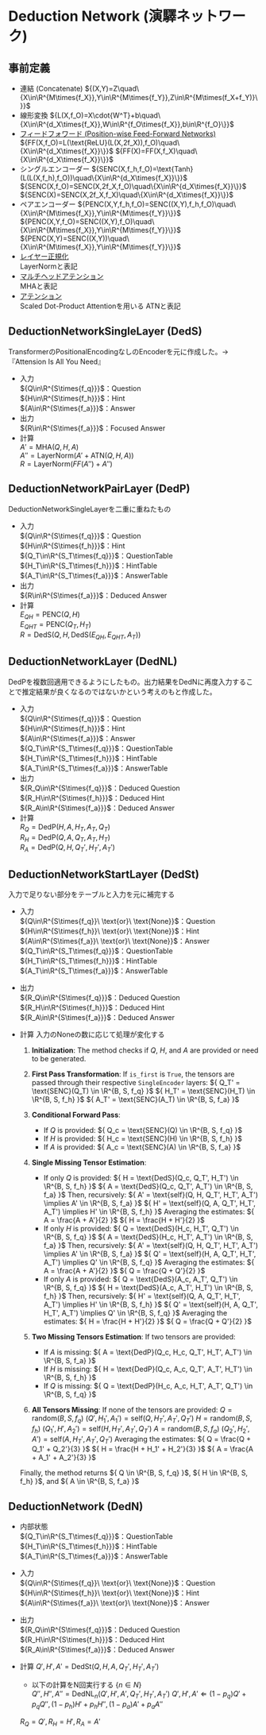 # Deduction Network (演驛ネットワーク)

## 事前定義

- 連結 (Concatenate)
  ${(X,Y)=Z\quad\{X\in\R^{M\times{f_X}},Y\in\R^{M\times{f_Y}},Z\in\R^{M\times(f_X+f_Y)}\}}$
- 線形変換
  ${L(X,f_O)=X\cdot{W^T}+b\quad\{X\in\R^{d_X\times{f_X}},W\in\R^{f_O\times{f_X}},b\in\R^{f_O}\}}$
- [フィードフォワード (Position-wise Feed-Forward Networks)](https://arxiv.org/abs/1706.03762)
  ${FF(X,f_O)=L(\text{ReLU}(L(X,2f_X)),f_O)\quad\{X\in\R^{d_X\times{f_X}}\}}$
  ${FF(X)=FF(X,f_X)\quad\{X\in\R^{d_X\times{f_X}}\}}$
- シングルエンコーダー
  ${SENC(X,f_h,f_O)=\text{Tanh}(L(L(X,f_h),f_O))\quad\{X\in\R^{d_X\times{f_X}}\}}$
  ${SENC(X,f_O)=SENC(X,2f_X,f_O)\quad\{X\in\R^{d_X\times{f_X}}\}}$
  ${SENC(X)=SENC(X,2f_X,f_X)\quad\{X\in\R^{d_X\times{f_X}}\}}$
- ペアエンコーダー
  ${PENC(X,Y,f_h,f_O)=SENC((X,Y),f_h,f_O)\quad\{X\in\R^{M\times{f_X}},Y\in\R^{M\times{f_Y}}\}}$
  ${PENC(X,Y,f_O)=SENC((X,Y),f_O)\quad\{X\in\R^{M\times{f_X}},Y\in\R^{M\times{f_Y}}\}}$
  ${PENC(X,Y)=SENC((X,Y))\quad\{X\in\R^{M\times{f_X}},Y\in\R^{M\times{f_Y}}\}}$
- [レイヤー正規化](https://arxiv.org/abs/1607.06450)  
  ${\text{LayerNorm}}$と表記
- [マルチヘッドアテンション](https://arxiv.org/abs/1706.03762)  
  ${\text{MHA}}$と表記
- [アテンション](https://arxiv.org/abs/1706.03762)  
  Scaled Dot-Product Attentionを用いる
  ${\text{ATN}}$と表記

## DeductionNetworkSingleLayer (DedS)

TransformerのPositionalEncodingなしのEncoderを元に作成した。→『Attension Is All You Need』

- 入力  
  ${Q\in\R^{S\times{f_q}}}$：Question  
  ${H\in\R^{S\times{f_h}}}$：Hint  
  ${A\in\R^{S\times{f_a}}}$：Answer  
- 出力  
  ${R\in\R^{S\times{f_a}}}$：Focused Answer
- 計算  
  ${A'=\text{MHA}(Q,H,A)}$  
  ${A''=\text{LayerNorm}(A'+\text{ATN}(Q,H,A))}$  
  ${R=\text{LayerNorm}(FF(A'')+A'')}$  

## DeductionNetworkPairLayer (DedP)

DeductionNetworkSingleLayerを二重に重ねたもの

- 入力  
  ${Q\in\R^{S\times{f_q}}}$：Question  
  ${H\in\R^{S\times{f_h}}}$：Hint  
  ${Q_T\in\R^{S_T\times{f_q}}}$：QuestionTable  
  ${H_T\in\R^{S_T\times{f_h}}}$：HintTable  
  ${A_T\in\R^{S_T\times{f_a}}}$：AnswerTable  
- 出力  
  ${R\in\R^{S\times{f_a}}}$：Deduced Answer
- 計算  
  ${E_{QH}=\text{PENC}(Q,H)}$  
  ${E_{QHT}=\text{PENC}(Q_T,H_T)}$  
  ${R=\text{DedS}(Q,H,\text{DedS}(E_{QH},E_{QHT},A_T))}$

## DeductionNetworkLayer (DedNL)

DedPを複数回適用できるようにしたもの。出力結果をDedNに再度入力することで推定結果が良くなるのではないかという考えのもと作成した。

- 入力  
  ${Q\in\R^{S\times{f_q}}}$：Question  
  ${H\in\R^{S\times{f_h}}}$：Hint  
  ${A\in\R^{S\times{f_a}}}$：Answer  
  ${Q_T\in\R^{S_T\times{f_q}}}$：QuestionTable  
  ${H_T\in\R^{S_T\times{f_h}}}$：HintTable  
  ${A_T\in\R^{S_T\times{f_a}}}$：AnswerTable  
- 出力  
  ${R_Q\in\R^{S\times{f_q}}}$：Deduced Question  
  ${R_H\in\R^{S\times{f_h}}}$：Deduced Hint  
  ${R_A\in\R^{S\times{f_a}}}$：Deduced Answer  
- 計算  
  ${R_Q=\text{DedP}(H,A,H_T,A_T,Q_T)}$  
  ${R_H=\text{DedP}(Q,A,Q_T,A_T,H_T)}$  
  ${R_A=\text{DedP}(Q,H,Q_T', H_T', A_T')}$

## DeductionNetworkStartLayer (DedSt)

入力で足りない部分をテーブルと入力を元に補完する

- 入力  
  ${Q\in\R^{S\times{f_q}}\ \text{or}\ \text{None}}$：Question  
  ${H\in\R^{S\times{f_h}}\ \text{or}\ \text{None}}$：Hint  
  ${A\in\R^{S\times{f_a}}\ \text{or}\ \text{None}}$：Answer  
  ${Q_T\in\R^{S_T\times{f_q}}}$：QuestionTable  
  ${H_T\in\R^{S_T\times{f_h}}}$：HintTable  
  ${A_T\in\R^{S_T\times{f_a}}}$：AnswerTable  
- 出力  
  ${R_Q\in\R^{S\times{f_q}}}$：Deduced Question  
  ${R_H\in\R^{S\times{f_h}}}$：Deduced Hint  
  ${R_A\in\R^{S\times{f_a}}}$：Deduced Answer  
- 計算
  入力のNoneの数に応じて処理が変化する

  1. **Initialization**: The method checks if ${ Q }$, ${ H }$, and ${ A }$ are provided or need to be generated.
  2. **First Pass Transformation**:
      If `is_first` is `True`, the tensors are passed through their respective `SingleEncoder` layers:
      ${
      Q_T' = \text{SENC}(Q_T) \in \R^{B, S, f_q}
      }$
      ${
      H_T' = \text{SENC}(H_T) \in \R^{B, S, f_h}
      }$
      ${
      A_T' = \text{SENC}(A_T) \in \R^{B, S, f_a}
      }$
  3. **Conditional Forward Pass**:
      - If ${ Q }$ is provided:
          ${
          Q_c = \text{SENC}(Q) \in \R^{B, S, f_q}
          }$
      - If ${ H }$ is provided:
          ${
          H_c = \text{SENC}(H) \in \R^{B, S, f_h}
          }$
      - If ${ A }$ is provided:
          ${
          A_c = \text{SENC}(A) \in \R^{B, S, f_a}
          }$

  4. **Single Missing Tensor Estimation**:
      - If only ${ Q }$ is provided:
          ${
          H = \text{DedS}(Q_c, Q_T', H_T') \in \R^{B, S, f_h}
          }$
          ${
          A = \text{DedS}(Q_c, Q_T', A_T') \in \R^{B, S, f_a}
          }$
          Then, recursively:
          ${
          A' = \text{self}(Q, H, Q_T', H_T', A_T') \implies A' \in \R^{B, S, f_a}
          }$
          ${
          H' = \text{self}(Q, A, Q_T', H_T', A_T') \implies H' \in \R^{B, S, f_h}
          }$
          Averaging the estimates:
          ${
          A = \frac{A + A'}{2}
          }$
          ${
          H = \frac{H + H'}{2}
          }$
      - If only ${ H }$ is provided:
          ${
          Q = \text{DedS}(H_c, H_T', Q_T') \in \R^{B, S, f_q}
          }$
          ${
          A = \text{DedS}(H_c, H_T', A_T') \in \R^{B, S, f_a}
          }$
          Then, recursively:
          ${
          A' = \text{self}(Q, H, Q_T', H_T', A_T') \implies A' \in \R^{B, S, f_a}
          }$
          ${
          Q' = \text{self}(H, A, Q_T', H_T', A_T') \implies Q' \in \R^{B, S, f_q}
          }$
          Averaging the estimates:
          ${
          A = \frac{A + A'}{2}
          }$
          ${
          Q = \frac{Q + Q'}{2}
          }$
      - If only ${ A }$ is provided:
          ${
          Q = \text{DedS}(A_c, A_T', Q_T') \in \R^{B, S, f_q}
          }$
          ${
          H = \text{DedS}(A_c, A_T', H_T') \in \R^{B, S, f_h}
          }$
          Then, recursively:
          ${
          H' = \text{self}(Q, A, Q_T', H_T', A_T') \implies H' \in \R^{B, S, f_h}
          }$
          ${
          Q' = \text{self}(H, A, Q_T', H_T', A_T') \implies Q' \in \R^{B, S, f_q}
          }$
          Averaging the estimates:
          ${
          H = \frac{H + H'}{2}
          }$
          ${
          Q = \frac{Q + Q'}{2}
          }$

  5. **Two Missing Tensors Estimation**:
      If two tensors are provided:
      - If ${ A }$ is missing:
          ${
          A = \text{DedP}(Q_c, H_c, Q_T', H_T', A_T') \in \R^{B, S, f_a}
          }$
      - If ${ H }$ is missing:
          ${
          H = \text{DedP}(Q_c, A_c, Q_T', A_T', H_T') \in \R^{B, S, f_h}
          }$
      - If ${ Q }$ is missing:
          ${
          Q = \text{DedP}(H_c, A_c, H_T', A_T', Q_T') \in \R^{B, S, f_q}
          }$

  6. **All Tensors Missing**:
      If none of the tensors are provided:
      ${
      Q = \text{random}(B, S, f_q)
      }$
      ${
      (Q', H_1', A_1') = \text{self}(Q,H_T', A_T', Q_T')
      }$
      ${
      H = \text{random}(B, S, f_h)
      }$
      ${
      (Q_1', H', A_2') = \text{self}(H,H_T', A_T', Q_T')
      }$
      ${
      A = \text{random}(B, S, f_a)
      }$
      ${
      (Q_2', H_2', A') = \text{self}(A,H_T', A_T', Q_T')
      }$
      Averaging the estimates:
      ${
      Q = \frac{Q + Q_1' + Q_2'}{3}
      }$
      ${
      H = \frac{H + H_1' + H_2'}{3}
      }$
      ${
      A = \frac{A + A_1' + A_2'}{3}
      }$

  Finally, the method returns ${ Q \in \R^{B, S, f_q} }$, ${ H \in \R^{B, S, f_h} }$, and ${ A \in \R^{B, S, f_a} }$

## DeductionNetwork (DedN)

- 内部状態  
  ${Q_T\in\R^{S_T\times{f_q}}}$：QuestionTable  
  ${H_T\in\R^{S_T\times{f_h}}}$：HintTable  
  ${A_T\in\R^{S_T\times{f_a}}}$：AnswerTable  
- 入力  
  ${Q\in\R^{S\times{f_q}}\ \text{or}\ \text{None}}$：Question  
  ${H\in\R^{S\times{f_h}}\ \text{or}\ \text{None}}$：Hint  
  ${A\in\R^{S\times{f_a}}\ \text{or}\ \text{None}}$：Answer  
- 出力  
  ${R_Q\in\R^{S\times{f_q}}}$：Deduced Question  
  ${R_H\in\R^{S\times{f_h}}}$：Deduced Hint  
  ${R_A\in\R^{S\times{f_a}}}$：Deduced Answer  
- 計算
  ${Q',H',A'=\text{DedSt}(Q,H,A,Q_T', H_T', A_T')}$  
  - 以下の計算をN回実行する
  ${\{n\in{N}\}}$  
  ${Q'',H'',A''=\text{DedNL}_n(Q',H',A',Q_T', H_T', A_T')}$
  ${Q',H',A'\Leftarrow (1-p_q)Q'+p_qQ'',(1-p_h)H'+p_hH'',(1-p_a)A'+p_aA''}$

  ${R_Q=Q',R_H=H',R_A=A'}$
